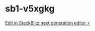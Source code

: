 # sb1-v5xgkg

[Edit in StackBlitz next generation editor ⚡️](https://stackblitz.com/~/github.com/beamstar1940/sb1-v5xgkg)